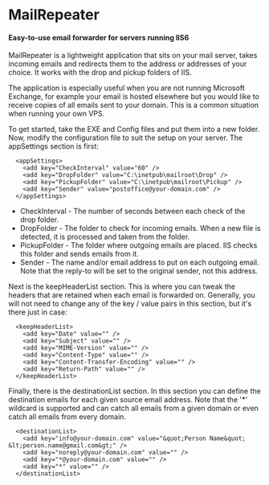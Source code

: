 # MailRepeater
#### Easy-to-use email forwarder for servers running IIS6

MailRepeater is a lightweight application that sits on your mail server, takes incoming emails and redirects them to the address or addresses of your choice. It works with the drop and pickup folders of IIS.

The application is especially useful when you are not running Microsoft Exchange, for example your email is hosted elsewhere but you would like to receive copies of all emails sent to your domain. This is a common situation when running your own VPS.

To get started, take the EXE and Config files and put them into a new folder. Now, modify the configuration file to suit the setup on your server. The appSettings section is first:

```
  <appSettings>
    <add key="CheckInterval" value="60" />
    <add key="DropFolder" value="C:\inetpub\mailroot\Drop" />
    <add key="PickupFolder" value="C:\inetpub\mailroot\Pickup" />
    <add key="Sender" value="postoffice@your-domain.com" />
  </appSettings>
```

* CheckInterval - The number of seconds between each check of the drop folder.
* DropFolder - The folder to check for incoming emails. When a new file is detected, it is processed and taken from the folder.
* PickupFolder - The folder where outgoing emails are placed. IIS checks this folder and sends emails from it.
* Sender - The name and/or email address to put on each outgoing email. Note that the reply-to will be set to the original sender, not this address.

Next is the keepHeaderList section. This is where you can tweak the headers that are retained when each email is forwarded on. Generally, you will not need to change any of the key / value pairs in this section, but it's there just in case:

```
  <keepHeaderList>
    <add key="Date" value="" />
    <add key="Subject" value="" />
    <add key="MIME-Version" value="" />
    <add key="Content-Type" value="" />
    <add key="Content-Transfer-Encoding" value="" />
    <add key="Return-Path" value="" />
  </keepHeaderList>
```

Finally, there is the destinationList section. In this section you can define the destination emails for each given source email address. Note that the '\*' wildcard is supported and can catch all emails from a given domain or even catch all emails from every domain.

```
  <destinationList>
    <add key="info@your-domain.com" value="&quot;Person Name&quot; &lt;person.name@gmail.com&gt;" />
    <add key="noreply@your-domain.com" value="" />
    <add key="*@your-domain.com" value="" />
    <add key="*" value="" />
  </destinationList>
```
